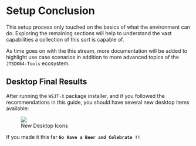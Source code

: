 # Setup Conclusion

This setup process only touched on the basics of what the environment can do. Exploring the remaining sections will help to understand the vast capabilities a collection of this sort is capable of.

As time goes on with the this stream, more documentation will be added to highlight use case scenarios in addition to more advanced topics of the `JTSDK64-Tools` ecosystem.

## Desktop Final Results

After running the `WSJT-X` package installer, and if you followed the recommendations in this guide, you should have several new desktop items available:

<figure>
  <img src="../images/3-Run-Setup-1a.PNG" width=auto />
  <figcaption>New Desktop Icons</figcaption>
</figure>

If you made it this far **`Go Have a Beer and Celebrate !!`**